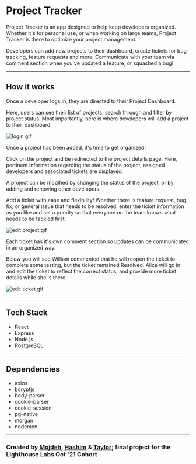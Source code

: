 # Project Tracker

Project Tracker is an app designed to help keep developers organized.  Whether it's for personal use, or when working on large teams, Project Tracker is there to optimize your project management.

 Developers can add new projects to their dashboard, create tickets for bug tracking, feature requests and more.  Communicate with your team via comment section when you've updated a feature, or squashed a bug!

***

## How it works
Once a developer logs in, they are directed to their Project Dashboard.

Here, users can see their list of projects, search through and filter by project status.  Most importantly, here is where developers will add a project to their dashboard.

![login gif](https://github.com/Mojdehh/Project-Tracker/blob/main/docs/login.gif?raw=true)

Once a project has been added, it's time to get organized!

Click on the project and be redirected to the project details page.  Here, pertinent information regarding the status of the project, assigned developers and associated tickets are displayed.

A project can be modified by changing the status of the project, or by adding and removing other developers.

Add a ticket with ease and flexibility!  Whether there is feature request, bug fix, or general issue that needs to be resolved, enter the ticket information as you like and set a priority so that everyone on the team knows what needs to be tackled first.

![edit project gif](https://github.com/Mojdehh/Project-Tracker/blob/main/docs/edit-project.gif?raw=true)

Each ticket has it's own comment section so updates can be communicated in an organized way.

Below you will see William commented that he will reopen the ticket to complete some testing, but the ticket remained Resolved.  Alice will go in and edit the ticket to reflect the correct status, and provide more ticket details while she is there.

![edit ticket gif](https://github.com/Mojdehh/Project-Tracker/blob/main/docs/edit-ticket.gif?raw=true)



***

## Tech Stack
- React
- Express
- Node.js
- PostgreSQL

***

## Dependencies
- axios
- bcryptjs
- body-parser
- cookie-parser
- cookie-session
- pg-native
- morgan
- nodemon

***

### Created by [Mojdeh](https://github.com/Mojdehh), [Hashim](https://github.com/sharifhashim) & [Taylor](https://github.com/taylornoj); final project for the Lighthouse Labs Oct '21 Cohort 


